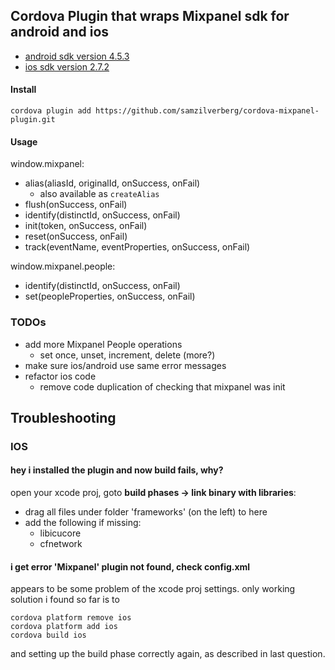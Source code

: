 
## Cordova Plugin that wraps Mixpanel sdk for android and ios

- [android sdk version 4.5.3](https://github.com/mixpanel/mixpanel-android/tree/v4.5.3)
- [ios sdk version 2.7.2](https://github.com/mixpanel/mixpanel-iphone/tree/v2.7.2)

#### Install

```
cordova plugin add https://github.com/samzilverberg/cordova-mixpanel-plugin.git
```

#### Usage

window.mixpanel:

- alias(aliasId, originalId, onSuccess, onFail)
  - also available as ```createAlias```
- flush(onSuccess, onFail)
- identify(distinctId, onSuccess, onFail)
- init(token, onSuccess, onFail)
- reset(onSuccess, onFail)
- track(eventName, eventProperties, onSuccess, onFail)

window.mixpanel.people:

- identify(distinctId, onSuccess, onFail)
- set(peopleProperties, onSuccess, onFail)

### TODOs

- add more Mixpanel People operations
  - set once, unset, increment, delete (more?)
- make sure ios/android use same error messages
- refactor ios code
  - remove code duplication of checking that mixpanel was init



## Troubleshooting

### IOS

#### hey i installed the plugin and now build fails, why?

open your xcode proj, goto **build phases -> link binary with libraries**:
  - drag all files under folder 'frameworks' (on the left) to here
  - add the following if missing:
      - libicucore
      - cfnetwork

#### i get error 'Mixpanel' plugin not found, check config.xml

appears to be some problem of the xcode proj settings.
only working solution i found so far is to
```
cordova platform remove ios
cordova platform add ios
cordova build ios
```
and setting up the build phase correctly again, as described in last question.